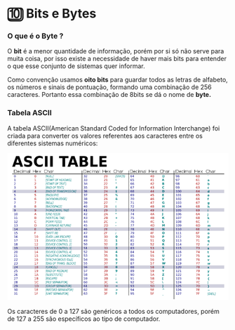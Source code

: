 # 🔟 Bits e Bytes

### O que é o Byte ?

O **bit** é a menor quantidade de informação, porém por si só não serve para muita coisa, por isso existe a necessidade de haver mais bits para entender o que esse conjunto de sistemas quer informar.

Como convenção usamos **oito bits** para guardar todos as letras de alfabeto, os números e sinais de pontuação, formando uma combinação de 256 caracteres. Portanto essa combinação de 8bits se dá o nome de **byte.**

### Tabela ASCII

A tabela ASCII\(American Standard Coded for Information Interchange\) foi criada para converter os valores referentes aos caracteres entre os diferentes sistemas numéricos:

![ASCII TABLE](../.gitbook/assets/image%20%282%29.png)

 Os caracteres de 0 a 127 são genéricos a todos os computadores, porém de 127 a 255 são específicos ao tipo de computador.

